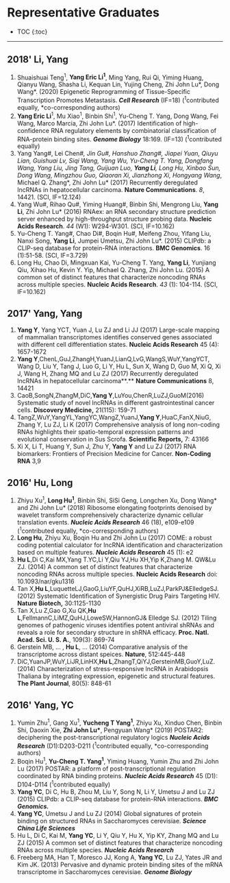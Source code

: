 # Representative Graduates 

* TOC
{:toc}
---




## 2018' Li, Yang

1. Shuaishuai Teng<sup>1</sup>, **Yang Eric Li<sup>1</sup>**, Ming Yang, Rui Qi, Yiming Huang, Qianyu Wang, Shasha Li, Kequan Lin, Yujing Cheng, Zhi John Lu\*, Dong Wang\*. (2020) Epigenetic Reprogramming of Tissue-Specific Transcription Promotes Metastasis. _**Cell Research**_ (IF=18)  (<sup>1</sup>contributed equally, \*co-corresponding authors)
2. **Yang Eric Li**<sup>1</sup>, Mu Xiao<sup>1</sup>, Binbin Shi<sup>1</sup>, Yu-Cheng T. Yang, Dong Wang, Fei Wang, Marco Marcia, Zhi John Lu*. (2017) Identification of high-confidence RNA
regulatory elements by combinatorial classification of RNA-protein binding sites. 
_**Genome Biology**_  18:169. (IF=13) (<sup>1</sup>contributed equally)
3. Yang Yang#, Lei Chen#*, Jin Gu#, Hanshuo Zhang#, Jiapei Yuan, Qiuyu Lian, Guishuai Lv, Siqi Wang, Yang Wu, Yu-Cheng T. Yang, Dongfang Wang, Yang Liu, Jing Tang, Guijuan Luo, **Yang Li**, Long Hu, Xinbao Sun, Dong Wang, Mingzhou Guo, Qiaoran Xi, Jianzhong Xi, Hongyang Wang*, Michael Q. Zhang*, Zhi John Lu* (2017) Recurrently deregulated lncRNAs in hepatocellular carcinoma. **Nature Communications**. *8*, 14421. (SCI, IF=12.124)
4. Yang Wu#, Rihao Qu#, Yiming Huang#, Binbin Shi, Mengrong Liu, **Yang Li**, Zhi John Lu* (2016) RNAex: an RNA secondary structure prediction server enhanced by high-throughput structure probing data. **Nucleic Acids Research**. *44* (W1): W294-W301. (SCI, IF=10.162)
5. Yu-Cheng T. Yang#, Chao Di#, Boqin Hu#, Meifeng Zhou, Yifang Liu, Nanxi Song, **Yang Li**, Jumpei Umetsu, Zhi John Lu*. (2015) CLIPdb: a CLIP-seq database for protein-RNA interactions. **BMC Genomics**. 16 (1):51-58. (SCI, IF=3.729)
6. Long Hu, Chao Di, Mingxuan Kai, Yu-Cheng T. Yang, **Yang Li**, Yunjiang Qiu, Xihao Hu, Kevin Y. Yip, Michael Q. Zhang, Zhi John Lu. (2015) A common set of distinct features that characterize noncoding RNAs across multiple species. **Nucleic Acids Research**. *43* (1): 104-114. (SCI, IF=10.162)



## 2017' Yang, Yang

1. **Yang Y**, Yang YCT, Yuan J, Lu ZJ and Li JJ (2017) Large-scale mapping of mammalian transcriptomes identifies conserved genes associated with different cell differentiation states. **Nucleic Acids Research** 45 (4): 1657-1672
2. **Yang Y**,ChenL,GuJ,ZhangH,YuanJ,LianQ,LvG,WangS,WuY,YangYCT, Wang D, Liu Y, Tang J, Luo G, Li Y, Hu L, Sun X, Wang D, Guo M, Xi Q, Xi J, Wang H, Zhang MQ and Lu ZJ (2017) Recurrently deregulated lncRNAs in hepatocellular carcinoma**.** **Nature Communications** 8, 14421
3. CaoB,SongN,ZhangM,DiC,**Yang Y**,LuYou,ChenR,LuZJ,GuoM(2016) Systematic study of novel lncRNAs in different gastrointestinal cancer cells. **Discovery Medicine,** 21(115): 159-71
4. TangZ,WuY,YangYL,YangYC,WangZ,YuanJ,**Yang Y**,HuaC,FanX,NiuG, Zhang Y, Lu ZJ, Li K (2017) Comprehensive analysis of long non-coding RNAs highlights their spatio-temporal expression patterns and evolutional conservation in Sus Scrofa. **Scientific Reports,** 7: 43166
5. Xi X, Li T, Huang Y, Sun J, Zhu Y, **Yang Y** and Lu ZJ (2017) RNA biomarkers: Frontiers of Precision Medicine for Cancer. **Non-Coding RNA** 3,9

## 2016' Hu, Long

1. Zhiyu Xu<sup>1</sup>, **Long Hu<sup>1</sup>**, Binbin Shi, SiSi Geng, Longchen Xu, Dong Wang\* and Zhi John Lu\* (2018) Ribosome elongating footprints denoised by wavelet transform comprehensively characterize dynamic cellular translation events. ***Nucleic Acids Research*** 46 (18), e109-e109  (<sup>1</sup>contributed equally, \*co-corresponding authors)
2. **Long Hu**, Zhiyu Xu, Boqin Hu and Zhi John Lu (2017) COME: a robust coding potential calculator for lncRNA identification and characterization based on multiple features. ***Nucleic Acids Research*** 45 (1): e2
3. **Hu L**,Di C,Kai MX,Yang T.YC,Li Y,Qiu YJ,Hu XH,Yip K,Zhang M. QW&Lu ZJ. (2014) A common set of distinct features that characterize noncoding RNAs across multiple species. **Nucleic Acids Research** doi: 10.1093/nar/gku1316
4. Tan X,**Hu L**,LuquetteLJ,GaoG,LiuYF,QuHJ,XiRB,LuZJ,ParkPJ&ElledgeSJ. (2012) Systematic Identification of Synergistic Drug Pairs Targeting HIV. **Nature Biotech,** 30:1125-1130
5. Tan X,Lu Z,Gao G,Xu QK,**Hu L**,FellmannC,LiMZ,QuHJ,LoweSW,HannonGJ& Elledge SJ. (2012) Tiling genomes of pathogenic viruses identifies potent antiviral shRNAs and reveals a role for secondary structure in shRNA efficacy. **Proc. Natl. Acad. Sci. U. S. A.**, 109(3): 869-74
6. Gerstein MB, ... , **Hu L**, ... (2014) Comparative analysis of the transcriptome across distant speices. **Nature**, 512:445-448
7. DiC,YuanJP,WuY,LiJR,LinHX,**Hu L**,ZhangT,QiYJ,GersteinMB,GuoY,LuZ. (2014) Characterization of stress-responsive lncRNA in Arabidopsis Thaliana by integrating expression, epigenetic and structural features. **The Plant Journal**, 80(5): 848-61

## 2016' Yang, YC

1.	Yumin Zhu<sup>1</sup>, Gang Xu<sup>1</sup>, **Yucheng T Yang<sup>1</sup>**, Zhiyu Xu, Xinduo Chen, Binbin Shi, Daoxin Xie, **Zhi John Lu\***, Pengyuan Wang\* (2019) POSTAR2: deciphering the post-transcriptional regulatory logics ***Nucleic Acids Research*** (D1):D203-D211  (<sup>1</sup>contributed equally, \*co-corresponding authors)
2.	Boqin Hu<sup>1</sup>, **Yu-Cheng T. Yang<sup>1</sup>**, Yiming Huang, Yumin Zhu and Zhi John Lu (2017) POSTAR: a platform of post-transcriptional regulation coordinated by RNA binding proteins. ***Nucleic Acids Research*** 45 (D1): D104-D114 (<sup>1</sup>contributed equally)
3.	**Yang YC**, Di C, Hu B, Zhou M, Liu Y, Song N, Li Y, Umetsu J and Lu ZJ (2015) CLIPdb: a CLIP-seq database for protein-RNA interactions. ***BMC Genomics.***
4.	**Yang YC**, Umetsu J and Lu ZJ (2014) Global signatures of protein binding on structured RNAs in Saccharomyces cerevisiae. ***Science China Life Sciences***
5.	Hu L, Di C, Kai M, **Yang YC**, Li Y, Qiu Y, Hu X, Yip KY, Zhang MQ and Lu ZJ (2015) A common set of distinct features that characterize noncoding RNAs across multiple species. _**Nucleic Acids Research**_
6.	Freeberg MA, Han T, Moresco JJ, Kong A, **Yang YC**, Lu ZJ, Yates JR and Kim JK. (2013) Pervasive and dynamic protein binding sites of the mRNA transcriptome in Saccharomyces cerevisiae. _**Genome Biology**_

